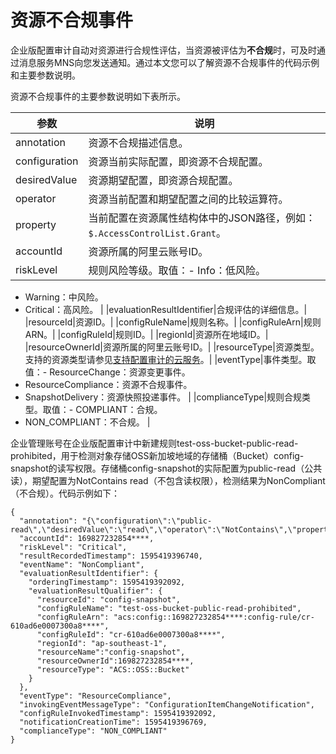# 资源不合规事件

企业版配置审计自动对资源进行合规性评估，当资源被评估为**不合规**时，可及时通过消息服务MNS向您发送通知。通过本文您可以了解资源不合规事件的代码示例和主要参数说明。

资源不合规事件的主要参数说明如下表所示。

|参数|说明|
|--|--|
|annotation|资源不合规描述信息。|
|configuration|资源当前实际配置，即资源不合规配置。|
|desiredValue|资源期望配置，即资源合规配置。|
|operator|资源当前配置和期望配置之间的比较运算符。|
|property|当前配置在资源属性结构体中的JSON路径，例如：`$.AccessControlList.Grant`。|
|accountId|资源所属的阿里云账号ID。|
|riskLevel|规则风险等级。取值：-   Info：低风险。
-   Warning：中风险。
-   Critical：高风险。 |
|evaluationResultIdentifier|合规评估的详细信息。|
|resourceId|资源ID。|
|configRuleName|规则名称。|
|configRuleArn|规则ARN。|
|configRuleId|规则ID。|
|regionId|资源所在地域ID。|
|resourceOwnerId|资源所属的阿里云账号ID。|
|resourceType|资源类型。支持的资源类型请参见[支持配置审计的云服务](/intl.zh-CN/产品简介/支持配置审计的云服务.md)。|
|eventType|事件类型。取值：-   ResourceChange：资源变更事件。
-   ResourceCompliance：资源不合规事件。
-   SnapshotDelivery：资源快照投递事件。 |
|complianceType|规则合规类型。取值：-   COMPLIANT：合规。
-   NON\_COMPLIANT：不合规。 |

企业管理账号在企业版配置审计中新建规则test-oss-bucket-public-read-prohibited，用于检测对象存储OSS新加坡地域的存储桶（Bucket）config-snapshot的读写权限。存储桶config-snapshot的实际配置为public-read（公共读），期望配置为NotContains read（不包含读权限），检测结果为NonCompliant（不合规）。代码示例如下：

```
{
  "annotation": "{\"configuration\":\"public-read\",\"desiredValue\":\"read\",\"operator\":\"NotContains\",\"property\":\"$.AccessControlList.Grant\"}",
  "accountId": 169827232854****,
  "riskLevel": "Critical",
  "resultRecordedTimestamp": 1595419396740,
  "eventName": "NonCompliant",
  "evaluationResultIdentifier": {
    "orderingTimestamp": 1595419392092,
    "evaluationResultQualifier": {
      "resourceId": "config-snapshot",
      "configRuleName": "test-oss-bucket-public-read-prohibited",
      "configRuleArn": "acs:config::169827232854****:config-rule/cr-610ad6e0007300a8****",
      "configRuleId": "cr-610ad6e0007300a8****",
      "regionId": "ap-southeast-1",
      "resourceName":"config-snapshot",
      "resourceOwnerId":169827232854****,
      "resourceType": "ACS::OSS::Bucket"
    }
  },
  "eventType": "ResourceCompliance",
  "invokingEventMessageType": "ConfigurationItemChangeNotification",
  "configRuleInvokedTimestamp": 1595419392092,
  "notificationCreationTime": 1595419396769,
  "complianceType": "NON_COMPLIANT"
}
```

